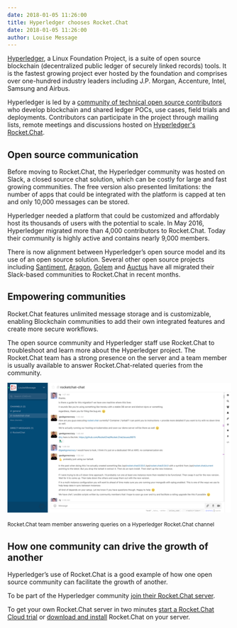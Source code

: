 ```yaml
---
date: 2018-01-05 11:26:00
title: Hyperledger chooses Rocket.Chat
date: 2018-01-05 11:26:00
author: Louise Message
---
```

[Hyperledger](https://www.hyperledger.org), a Linux Foundation Project, is a suite of open source blockchain (decentralized public ledger of securely linked records) tools. It is the fastest growing project ever hosted by the foundation and comprises over one-hundred industry leaders including J.P. Morgan, Accenture, Intel, Samsung and Airbus.

Hyperledger is led by a [community of technical open source contributors](https://www.hyperledger.org/community) who develop blockchain and shared ledger POCs, use cases, field trials and deployments. Contributors can participate in the project through mailing lists, remote meetings and discussions hosted on [Hyperledger's Rocket.Chat](https://chat.hyperledger.org).

## Open source communication

Before moving to Rocket.Chat, the Hyperledger community was hosted on Slack, a closed source chat solution, which can be costly for large and fast growing communities. The free version also presented limitations: the number of apps that could be integrated with the platform is capped at ten and only 10,000 messages can be stored.

Hyperledger needed a platform that could be customized and affordably host its thousands of users with the potential to scale. In May 2016, Hyperledger migrated more than 4,000 contributors to Rocket.Chat. Today their community is highly active and contains nearly 9,000 members.

There is now alignment between Hyperledger’s open source model and its use of an open source solution. Several other open source projects including [Santiment](https://medium.com/santiment/goodbye-slack-hello-open-source-messaging-platform-c97398a20ce9), [Aragon](https://blog.aragon.one/announcing-our-migration-to-an-open-source-messaging-platform-420b25e74284), [Golem](https://blog.golemproject.net/farewell-to-slack-rocket-here-we-come-d5b82aac6c24) and [Auctus](https://blog.auctus.org/announcing-our-migration-to-an-open-source-messaging-platform-d061844837d5) have all migrated their Slack-based communities to Rocket.Chat in recent months.

## Empowering communities

Rocket.Chat features unlimited message storage and is customizable, enabling Blockchain communities to add their own integrated features and create more secure workflows.

The open source community and Hyperledger staff use Rocket.Chat to troubleshoot and learn more about the Hyperledger project. The Rocket.Chat team has a strong presence on the server and a team member is usually available to answer Rocket.Chat-related queries from the community.

![Rocket.Chat team member answering queries on the Hyperledger Rocket.Chat](/images/posts/2018/2018-01-05-hyperledger-chooses-rocket-chat-open-source-communication-rocket-chat-channel.png)

<small>Rocket.Chat team member answering queries on a Hyperledger Rocket.Chat channel</small>

## How one community can drive the growth of another

Hyperledger’s use of Rocket.Chat is a good example of how one open source community can facilitate the growth of another.

To be part of the Hyperledger community [join their Rocket.Chat server](https://chat.hyperledger.org/home).

To get your own Rocket.Chat server in two minutes [start a Rocket.Chat Cloud trial](https://rocket.chat/cloud) or [download and install](https://rocket.chat/download) Rocket.Chat on your server.
